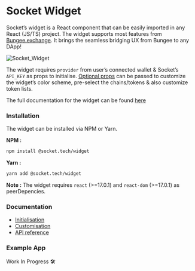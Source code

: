 
# Socket Widget

Socket’s widget is a React component that can be easily imported in any React (JS/TS) project. The widget supports most features from [Bungee.exchange](https://bungee.exchange/). It brings the seamless bridging UX from Bungee to any DApp! 

![Socket_Widget](https://user-images.githubusercontent.com/46216791/180241686-a8a97bf3-d104-4ff5-8d4b-ad870c22b6fc.png)

The widget requires `provider` from user’s connected wallet & Socket’s `API_KEY` as props to initialise. [Optional props](https://www.notion.so/Socket-Widget-Docs-b905871870e343c6833169ebbd356790) can be passed to customize the widget’s color scheme, pre-select the chains/tokens & also customize token lists.

The full documentation for the widget can be found [here](https://www.notion.so/Socket-Widget-Docs-b905871870e343c6833169ebbd356790) 

### Installation

The widget can be installed via NPM or Yarn. 

**NPM :** 

```bash
npm install @socket.tech/widget
```

**Yarn :** 

```bash
yarn add @socket.tech/widget
```


**Note :** The widget requires `react` (>=17.0.1) and `react-dom` (>=17.0.1) as peerDepencies.

### Documentation

- [Initialisation](https://www.notion.so/Socket-Widget-Docs-b905871870e343c6833169ebbd356790)
- [Customisation](https://www.notion.so/Socket-Widget-Docs-b905871870e343c6833169ebbd356790)
- [API reference](https://www.notion.so/Socket-Widget-Docs-b905871870e343c6833169ebbd356790)

### Example App

Work In Progress 🛠
